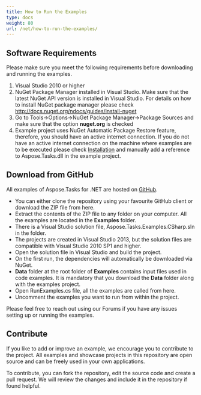 ```yaml
---
title: How to Run the Examples
type: docs
weight: 80
url: /net/how-to-run-the-examples/
---
```


## **Software Requirements**
Please make sure you meet the following requirements before downloading and running the examples.

1. Visual Studio 2010 or higher
2. NuGet Package Manager installed in Visual Studio. Make sure that the latest NuGet API version is installed in Visual Studio. For details on how to install NuGet package manager please check <http://docs.nuget.org/ndocs/guides/install-nuget>
3. Go to Tools->Options->NuGet Package Manager->Package Sources and make sure that the option **nuget.org** is checked
4. Example project uses NuGet Automatic Package Restore feature, therefore, you should have an active internet connection. If you do not have an active internet connection on the machine where examples are to be executed please check [Installation](https://docs.aspose.com/tasks/net/installation/) and manually add a reference to Aspose.Tasks.dll in the example project.
## **Download from GitHub**
All examples of Aspose.Tasks for .NET are hosted on [GitHub](https://github.com/aspose-tasks/Aspose.Tasks-for-.NET).

- You can either clone the repository using your favourite GitHub client or download the ZIP file from here.</li>
- Extract the contents of the ZIP file to any folder on your computer. All the examples are located in the **Examples** folder.
- There is a Visual Studio solution file, Aspose.Tasks.Examples.CSharp.sln in the folder.
- The projects are created in Visual Studio 2013, but the solution files are compatible with Visual Studio 2010 SP1 and higher.
- Open the solution file in Visual Studio and build the project.
- On the first run, the dependencies will automatically be downloaded via NuGet.
- **Data** folder at the root folder of **Examples** contains input files used in code examples. It is mandatory that you download the **Data** folder along with the examples project.
- Open RunExamples.cs file, all the examples are called from here.
- Uncomment the examples you want to run from within the project.

Please feel free to reach out using our Forums if you have any issues setting up or running the examples.
## **Contribute**
If you like to add or improve an example, we encourage you to contribute to the project. All examples and showcase projects in this repository are open source and can be freely used in your own applications.

To contribute, you can fork the repository, edit the source code and create a pull request. We will review the changes and include it in the repository if found helpful.
